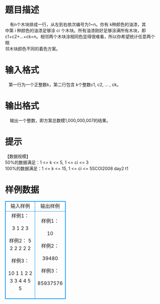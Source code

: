 # 

 
 # 题目描述 
&nbsp;&nbsp;&nbsp;&nbsp;有n个木块排成一行，从左到右依次编号为1~n。你有&nbsp;k种颜色的油漆，其<BR>中第&nbsp;i&nbsp;种颜色的油漆足够涂&nbsp;ci&nbsp;个木块。所有油漆刚好足够涂满所有木块，即<BR>c1+c2+...+ck=n。相邻两个木块涂相同色显得很难看，所以你希望统计任意两个相<BR>邻木块颜色不同的着色方案。 

 
 # 输入格式 
&nbsp;&nbsp;&nbsp;第一行为一个正整数k，第二行包含&nbsp;k个整数c1,&nbsp;c2,&nbsp;...&nbsp;,&nbsp;ck。 

 
 # 输出格式 
&nbsp;&nbsp;&nbsp;&nbsp;输出一个整数，即方案总数模1,000,000,007的结果。 

 
 # 提示 
【数据规模】&nbsp;<BR>50%的数据满足：1&nbsp;&lt;=&nbsp;k&nbsp;&lt;=&nbsp;5,&nbsp;1&nbsp;&lt;=&nbsp;ci&nbsp;&lt;=&nbsp;3&nbsp;<BR>100%的数据满足：1&nbsp;&lt;=&nbsp;k&nbsp;&lt;=&nbsp;15,&nbsp;1&nbsp;&lt;=&nbsp;ci&nbsp;&lt;=&nbsp;5SCOI2008&nbsp;day2&nbsp;t1 
# 样例数据
<style>
        table,table tr th, table tr td { border:1px solid #0094ff; }
        table { width: 200px; min-height: 25px; line-height: 25px; text-align: center; border-collapse: collapse;}   
    </style>
<table>
	<tr>
		<td>输入样例</td>
		<td>输出样例</td>
	</tr>
<tr><td>样例1：

3 
1 2 3

样例2：
5 
2 2 2 2 2

样例3：

10 
1 1 2 2 3 3 4 4 5 5</td><td>样例1：

10 

样例2：

39480

样例3：

85937576</td></tr></table>
